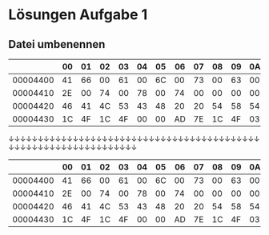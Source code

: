 # Lösungen Aufgabe 1

## Datei umbenennen
|          | 00 | 01 | 02 | 03 | 04 | 05 | 06 | 07 | 08 | 09 | 0A | 0B | 0C | 0D | 0E | 0F |
|----------|----|----|----|----|----|----|----|----|----|----|----|----|----|----|----|----|
| 00004400 | 41 | 66 | 00 | 61 | 00 | 6C | 00 | 73 | 00 | 63 | 00 | 0F | 00 | CF | 68 | 00 |
| 00004410 | 2E | 00 | 74 | 00 | 78 | 00 | 74 | 00 | 00 | 00 | 00 | 00 | FF | FF | FF | FF |
| 00004420 | 46 | 41 | 4C | 53 | 43 | 48 | 20 | 20 | 54 | 58 | 54 | 20 | 00 | 42 | AD | 7E |
| 00004430 | 1C | 4F | 1C | 4F | 00 | 00 | AD | 7E | 1C | 4F | 03 | 00 | 29 | 00 | 00 | 00 |

<p style="text-align: left;">&#8595;&#8595;&#8595;&#8595;&#8595;&#8595;&#8595;&#8595;&#8595;&#8595;&#8595;&#8595;&#8595;&#8595;&#8595;&#8595;&#8595;&#8595;&#8595;&#8595;&#8595;&#8595;&#8595;&#8595;&#8595;&#8595;&#8595;&#8595;&#8595;&#8595;&#8595;&#8595;&#8595;&#8595;&#8595;&#8595;&#8595;&#8595;&#8595;&#8595;&#8595;&#8595;&#8595;&#8595;&#8595;&#8595;&#8595;&#8595;&#8595;&#8595;&#8595;&#8595;&#8595;&#8595;&#8595;&#8595;&#8595;&#8595;&#8595;&#8595;&#8595;&#8595;&#8595;&#8595;&#8595;</p>

|          | 00 | 01 | 02 | 03 | 04 | 05 | 06 | 07 | 08 | 09 | 0A | 0B | 0C | 0D | 0E | 0F |
|----------|----|----|----|----|----|----|----|----|----|----|----|----|----|----|----|----|
| 00004400 | 41 | 66 | 00 | 61 | 00 | 6C | 00 | 73 | 00 | 63 | 00 | 0F | 00 | CF | 68 | 00 |
| 00004410 | 2E | 00 | 74 | 00 | 78 | 00 | 74 | 00 | 00 | 00 | 00 | 00 | FF | FF | FF | FF |
| 00004420 | 46 | 41 | 4C | 53 | 43 | 48 | 20 | 20 | 54 | 58 | 54 | 20 | 00 | 42 | AD | 7E |
| 00004430 | 1C | 4F | 1C | 4F | 00 | 00 | AD | 7E | 1C | 4F | 03 | 00 | 29 | 00 | 00 | 00 |